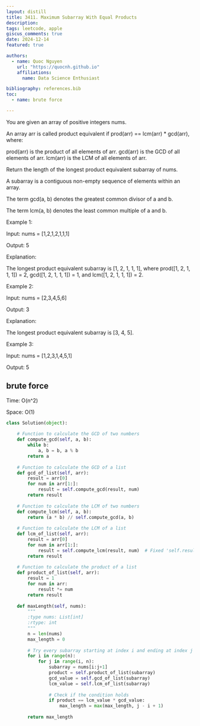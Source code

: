 ```yaml
---
layout: distill
title: 3411. Maximum Subarray With Equal Products
description:
tags: leetcode, apple
giscus_comments: true
date: 2024-12-14
featured: true

authors:
  - name: Quoc Nguyen
    url: "https://quocnh.github.io"
    affiliations:
      name: Data Science Enthusiast

bibliography: references.bib
toc:
  - name: brute force

---
```


You are given an array of positive integers nums.

An array arr is called product equivalent if prod(arr) == lcm(arr) * gcd(arr), where:

prod(arr) is the product of all elements of arr.
gcd(arr) is the GCD of all elements of arr.
lcm(arr) is the LCM of all elements of arr.

Return the length of the longest product equivalent subarray of nums.

A subarray is a contiguous non-empty sequence of elements within an array.

The term gcd(a, b) denotes the greatest common divisor of a and b.

The term lcm(a, b) denotes the least common multiple of a and b.

 

Example 1:

Input: nums = [1,2,1,2,1,1,1]

Output: 5

Explanation: 

The longest product equivalent subarray is [1, 2, 1, 1, 1], where prod([1, 2, 1, 1, 1]) = 2, gcd([1, 2, 1, 1, 1]) = 1, and lcm([1, 2, 1, 1, 1]) = 2.

Example 2:

Input: nums = [2,3,4,5,6]

Output: 3

Explanation: 

The longest product equivalent subarray is [3, 4, 5].

Example 3:

Input: nums = [1,2,3,1,4,5,1]

Output: 5

 
    
## brute force
Time: O(n^2)

Space: O(1)

```python
class Solution(object):
    
    # Function to calculate the GCD of two numbers
    def compute_gcd(self, a, b):
        while b:
            a, b = b, a % b
        return a
    
    # Function to calculate the GCD of a list
    def gcd_of_list(self, arr):
        result = arr[0]
        for num in arr[1:]:
            result = self.compute_gcd(result, num)
        return result
    
    # Function to calculate the LCM of two numbers
    def compute_lcm(self, a, b):
        return (a * b) // self.compute_gcd(a, b)
    
    # Function to calculate the LCM of a list
    def lcm_of_list(self, arr):
        result = arr[0]
        for num in arr[1:]:
            result = self.compute_lcm(result, num)  # Fixed 'self.result' -> 'result'
        return result
    
    # Function to calculate the product of a list
    def product_of_list(self, arr):
        result = 1
        for num in arr:
            result *= num
        return result
    
    def maxLength(self, nums):
        """
        :type nums: List[int]
        :rtype: int
        """
        n = len(nums)
        max_length = 0
        
        # Try every subarray starting at index i and ending at index j
        for i in range(n):
            for j in range(i, n):
                subarray = nums[i:j+1]
                product = self.product_of_list(subarray)
                gcd_value = self.gcd_of_list(subarray)
                lcm_value = self.lcm_of_list(subarray)
                
                # Check if the condition holds
                if product == lcm_value * gcd_value:
                    max_length = max(max_length, j - i + 1)
        
        return max_length
        
```

